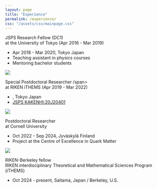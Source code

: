 ```yaml
---
layout: page
title: "Experience"
permalink: /experience/
css: "/assets/css/mainpage.css"
---
```



<div class="spacer"></div>

<div class="container fadein-up fadein-delay-1">
  <div class="circle">
    <p><span class="bold-text">JSPS Research Fellow (DC1)</span><br>
    at the University of Tokyo (Apr 2016 - Mar 2019)</p>
  </div>
  <ul class="custom-bullets">
    <li>Apr 2018 - Mar 2020, Tokyo Japan</li>
    <li>Teaching assistant in physics courses</li>
    <li>Mentoring bachelor students</li>
  </ul>
</div>

<img src="assets/img/arrow_dashedcurved.png" class="rotate-image fadein-up fadein-delay-2">

<div class="container fadein-up fadein-delay-3">
  <div class="circle">
    <p><span class="bold-text">Special Postdoctoral Researcher
/span><br>
    at RIKEN iTHEMS (Apr 2019 - Mar 2022)</p>
  </div>
  <div class="lists-container">
    <ul class="custom-bullets">
      <li>, Tokyo Japan</li>
      <li><a href="https://kaken.nii.ac.jp/en/grant/KAKENHI-PROJECT-20J20401/">JSPS KAKENHI:20J20401</a></li>
    </ul>
  </div>
</div>

<img src="assets/img/arrow_dashedcurved.png" class="rotate-image fadein-up fadein-delay-4">

<div class="container fadein-up fadein-delay-5">
  <div class="circle">
    <p><span class="bold-text">Postdoctoral Researcher</span><br>
    at Cornell University</p>
  </div>
  <ul class="custom-bullets">
    <li>Oct 2022 - Sep 2024, Jyväskylä Finland</li>
    <li>Project at the Centre of Excellence in Quark Matter</li>
  </ul>
</div>

<img src="assets/img/arrow_dashedcurved.png" class="rotate-image fadein-up fadein-delay-6">

<div class="container fadein-up fadein-delay-7">
  <div class="circle">
    <p><span class="bold-text">RIKEN-Berkeley fellow</span><br>
    RIKEN interdisciplinary Theoretical and Mathematical Sciences Program (iTHEMS)</p>
  </div>
  <ul class="custom-bullets">
    <li>Oct 2024 - present, Saitama, Japan / Berkeley, U.S.</li>
  </ul>
</div>
